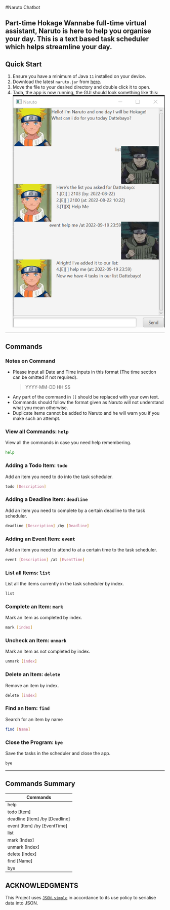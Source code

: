
#Naruto Chatbot

Part-time Hokage Wannabe full-time virtual assistant, Naruto is here to help you organise your day.
This is a text based task scheduler which helps streamline your day.
---
## Quick Start
1. Ensure you have a minimum of Java `11` installed on your device.
2. Download the latest `naruto.jar` from [here](https://github.com/Charles1026/ip/releases/tag/A-Release).
3. Move the file to your desired directory and double click it to open.
4. Tada, the app is now running, the GUI should look something like this:
   ![Naruto Chatbot Ui](./Ui.png)
---

## Commands

### Notes on Command
- Please input all Date and Time inputs in this format (The time section can be omitted if not required).
  >YYYY-MM-DD HH:SS
- Any part of the command in `[]` should be replaced with your own text.
- Commands should follow the format given as Naruto will not understand what you mean otherwise.
- Duplicate items cannot be added to Naruto and he will warn you if you make such an attempt.

### View all Commands: `help`
View all the commands in case you need help remembering.
```bash
help
``` 

### Adding a Todo Item: `todo`
Add an item you need to do into the task scheduler.

```bash
todo [Description]
``` 

### Adding a Deadline Item: `deadline`
Add an item you need to complete by a certain deadline to the task scheduler.
```bash
deadline [Description] /by [Deadline]
``` 

### Adding an Event Item: `event`
Add an item you need to attend to at a certain time to the task scheduler.
```bash
event [Description] /at [EventTime]
``` 

### List all Items: `list`
List all the items currently in the task scheduler by index.
```bash
list
``` 

### Complete an Item: `mark`
Mark an item as completed by index.
```bash
mark [index]
``` 

### Uncheck an Item: `unmark`
Mark an item as not completed by index.
```bash
unmark [index]
``` 

### Delete an Item: `delete`
Remove an item by index.
```bash
delete [index]
``` 

### Find an Item: `find`
Search for an item by name
```bash
find [Name]
``` 

### Close the Program: `bye`
Save the tasks in the scheduler and close the app.
```bash
bye
``` 
---
## Commands Summary
| Commands                       |
|--------------------------------|
| help                           |
| todo [Item]                    |
| deadline [Item] /by [Deadline] |
| event [Item] /by [EventTime]   |
| list                           |
| mark [Index]                   |
| unmark [Index]                 |
| delete [Index]                 |
| find [Name]                    |
| bye                            |

## ACKNOWLEDGMENTS
This Project uses [`JSON.simple`](https://mkyong.com/java/json-simple-example-read-and-write-json/)
in accordance to its use policy to serialise data into JSON.